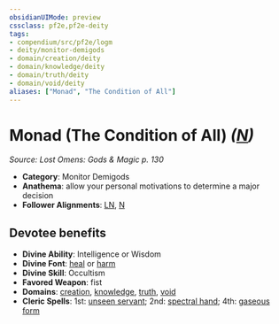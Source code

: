 ```yaml
---
obsidianUIMode: preview
cssclass: pf2e,pf2e-deity
tags:
- compendium/src/pf2e/logm
- deity/monitor-demigods
- domain/creation/deity
- domain/knowledge/deity
- domain/truth/deity
- domain/void/deity
aliases: ["Monad", "The Condition of All"]
---
```

# Monad (The Condition of All) *([N](../../../Rules/traits/neutral-b1.md))*  
*Source: Lost Omens: Gods & Magic p. 130*  

- **Category**: Monitor Demigods
- **Anathema**: allow your personal motivations to determine a major decision
- **Follower Alignments**: [LN](../../../Rules/traits/lawful-neutral-b1.md), [N](../../../Rules/traits/neutral-b1.md)

## Devotee benefits

- **Divine Ability**: Intelligence or Wisdom
- **Divine Font**: [heal](../../spells/heal.md) or [harm](../../spells/harm.md)
- **Divine Skill**: Occultism
- **Favored Weapon**: fist
- **Domains**: [creation](../domains.md#Creation), [knowledge](../domains.md#Knowledge), [truth](../domains.md#Truth), [void](../domains.md#Void)
- **Cleric Spells**: 1st: [unseen servant](../../spells/unseen-servant.md); 2nd: [spectral hand](../../spells/spectral-hand.md); 4th: [gaseous form](../../spells/gaseous-form.md)